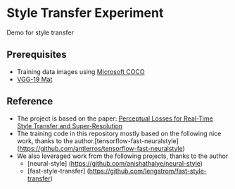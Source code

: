 # Style Transfer Experiment

Demo for style transfer

## Prerequisites

- Training data images using [Microsoft COCO](http://cocodataset.org]) 
- [VGG-19 Mat](http://www.vlfeat.org/matconvnet/pretrained/)

## Reference

- The project is based on the paper: [Perceptual Losses for Real-Time Style Transfer and Super-Resolution](https://arxiv.org/abs/1603.08155)
- The training code in this repository mostly based on the following nice work, thanks to the author.\[tensorflow-fast-neuralstyle\] (https://github.com/antlerros/tensorflow-fast-neuralstyle)
- We also leveraged work from the following projects, thanks to the author 
    - \[neural-style\] (https://github.com/anishathalye/neural-style)
    - \[fast-style-transfer\] (https://github.com/lengstrom/fast-style-transfer)